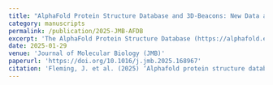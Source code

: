 ```yaml
---
title: "AlphaFold Protein Structure Database and 3D-Beacons: New Data and Capabilities"
category: manuscripts
permalink: /publication/2025-JMB-AFDB
excerpt: 'The AlphaFold Protein Structure Database (https://alphafold.ebi.ac.uk/) has made significant strides in enhancing its utility and accessibility for the life science research community. The recent integration of AlphaMissense predictions enables access to the pathogenicity of human protein missense variants, with an innovative and interactive heatmap and 3D visualisation that display variant data at the residue level. Users can now toggle between structure model quality (pLDDT) and average pathogenicity scores, providing insights into the implications of specific residue changes. The Foldseek integration offers a rapid and accurate method for protein structure searches and comparisons. Bulk data download options further facilitate comprehensive data analysis and integration with other computational tools. The 3D-Beacons framework (https://www.ebi.ac.uk/pdbe/pdbe-kb/3dbeacons/) has also been enhanced with detailed annotation endpoints (such as AlphaMissense data) and integrates LevyLab’s dataset of homomeric AlphaFold 2 models. These advancements significantly improve the functionality and accessibility of these resources, enabling discoveries using structure data.'
date: 2025-01-29
venue: 'Journal of Molecular Biology (JMB)'
paperurl: 'https://doi.org/10.1016/j.jmb.2025.168967'
citation: 'Fleming, J. et al. (2025) ‘Alphafold protein structure database and 3D-Beacons: New data and capabilities’, Journal of Molecular Biology, p. 168967.'
---
```

